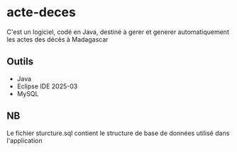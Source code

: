 # acte-deces
C'est un logiciel, codé en Java, destiné à gerer et generer automatiquement les actes des décès à Madagascar

## Outils
- Java
- Eclipse IDE 2025-03
- MySQL
## NB
Le fichier sturcture.sql contient le structure de base de données utilisé dans l'application
